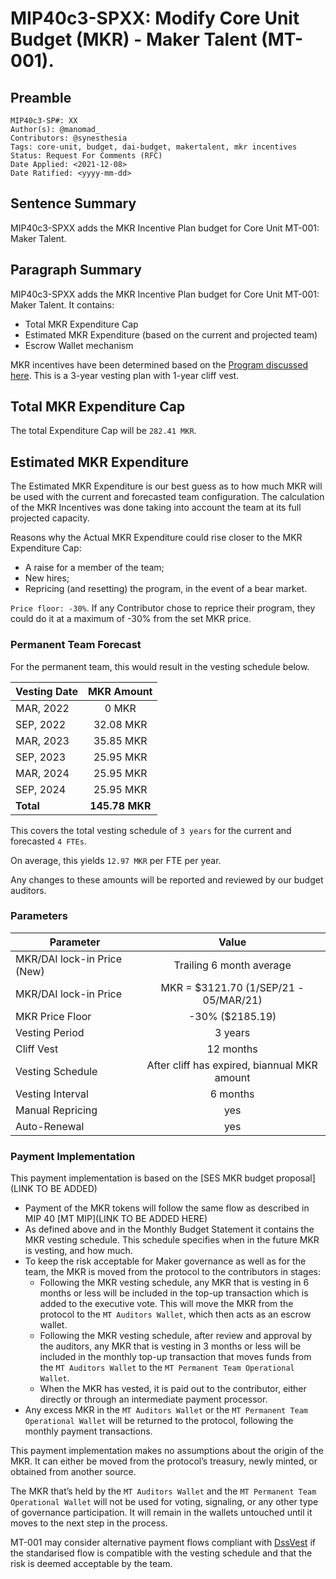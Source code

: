 
# MIP40c3-SPXX: Modify Core Unit Budget (MKR) - Maker Talent (MT-001).

## Preamble

```
MIP40c3-SP#: XX
Author(s): @manomad_
Contributors: @synesthesia
Tags: core-unit, budget, dai-budget, makertalent, mkr incentives
Status: Request For Comments (RFC)
Date Applied: <2021-12-08>
Date Ratified: <yyyy-mm-dd>
```

## Sentence Summary

MIP40c3-SPXX adds the MKR Incentive Plan budget for Core Unit MT-001: Maker Talent.

## Paragraph Summary

MIP40c3-SPXX adds the MKR Incentive Plan budget for Core Unit MT-001: Maker Talent. It contains:
- Total MKR Expenditure Cap
- Estimated MKR Expenditure (based on the current and projected team)
- Escrow Wallet mechanism

MKR incentives have been determined based on the [Program discussed here](https://forum.makerdao.com/t/pre-mip-discussion-an-alternative-mkr-compensation-plan/8000). This is a 3-year vesting plan with 1-year cliff vest.

## Total MKR Expenditure Cap

The total Expenditure Cap will be `282.41 MKR`.

## Estimated MKR Expenditure

The Estimated MKR Expenditure is our best guess as to how much MKR will be used with the current and forecasted team configuration. The calculation of the MKR Incentives was done taking into account the team at its full projected capacity.

Reasons why the Actual MKR Expenditure could rise closer to the MKR Expenditure Cap:

- A raise for a member of the team;
- New hires;
- Repricing (and resetting) the program, in the event of a bear market.

`Price floor: -30%`. If any Contributor chose to reprice their program, they could do it at a maximum of -30% from the set MKR price.

### Permanent Team Forecast

For the permanent team, this would result in the vesting schedule below.

| Vesting Date  |  MKR Amount  |
|---------------|:------------:|
| MAR, 2022     |        0 MKR |
| SEP, 2022     |    32.08 MKR |
| MAR, 2023     |    35.85 MKR |
| SEP, 2023     |    25.95 MKR |
| MAR, 2024     |    25.95 MKR |
| SEP, 2024     |    25.95 MKR |
| **Total**     |**145.78 MKR**|

This covers the total vesting schedule of `3 years` for the current and forecasted `4 FTEs`.

On average, this yields `12.97 MKR` per FTE per year.

Any changes to these amounts will be reported and reviewed by our budget auditors.

### Parameters

|    Parameter      | Value |
|---------------|:-----:|
| MKR/DAI lock-in Price (New) |   Trailing 6 month average   |
| MKR/DAI lock-in Price |   MKR = $3121.70 (1/SEP/21 - 05/MAR/21)  |
| MKR Price Floor |   -30% ($2185.19)  |
| Vesting Period |   3 years  |
| Cliff Vest |  12 months  |
| Vesting Schedule |   After cliff has expired, biannual MKR amount  |
| Vesting Interval | 6 months  |
| Manual Repricing | yes |
| Auto-Renewal | yes  |

### Payment Implementation

This payment implementation is based on the [SES MKR budget proposal](LINK TO BE ADDED)

- Payment of the MKR tokens will follow the same flow as described in MIP 40 [MT MIP](LINK TO BE ADDED HERE)
- As defined above and in the Monthly Budget Statement it contains the MKR vesting schedule. This schedule specifies when in the future MKR is vesting, and how much.
- To keep the risk acceptable for Maker governance as well as for the team, the MKR is moved from the protocol to the contributors in stages:
  - Following the MKR vesting schedule, any MKR that is vesting in 6 months or less will be included in the top-up transaction which is added to the executive vote. This will move the MKR from the protocol to the `MT Auditors Wallet`, which then acts as an escrow wallet.
  - Following the MKR vesting schedule, after review and approval by the auditors, any MKR that is vesting in 3 months or less will be included in the monthly top-up transaction that moves funds from the `MT Auditors Wallet` to the `MT Permanent Team Operational Wallet`.
  - When the MKR has vested, it is paid out to the contributor, either directly or through an intermediate payment processor.
- Any excess MKR in the `MT Auditors Wallet` or the `MT Permanent Team Operational Wallet` will be returned to the protocol, following the monthly payment transactions.

This payment implementation makes no assumptions about the origin of the MKR. It can either be moved from the protocol’s treasury, newly minted, or obtained from another source.

The MKR that’s held by the `MT Auditors Wallet` and the `MT Permanent Team Operational Wallet` will not be used for voting, signaling, or any other type of governance participation. It will remain in the wallets untouched until it moves to the next step in the process.

MT-001 may consider alternative payment flows compliant with [DssVest](https://forum.makerdao.com/t/mip-54-dssvest/8025) if the standarised flow is compatible with the vesting schedule and that the risk is deemed acceptable by the team.
